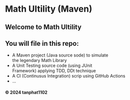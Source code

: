 # Math Ultility (Maven)
## Welcome to Math Ultility 
## You will file in this repo:
* A Maven project (Java source sode) to simulate  
the legendary Math Library
* A Unit Testing source code (using JUnit  
Framework) applying TDD, DDt technique  
* A CI (Continusus Integration) scrip using GitHub Actions  
* ...  
#### &#169; 2024 tanphat1102